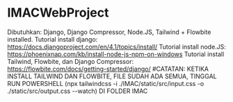 # IMACWebProject
Dibutuhkan: Django, Django Compressor, Node.JS, Tailwind + Flowbite installed.
Tutorial install django: https://docs.djangoproject.com/en/4.1/topics/install/
Tutorial install node.JS: https://phoenixnap.com/kb/install-node-js-npm-on-windows
Tutorial install Tailwind, Flowbite, dan Django Compressor: https://flowbite.com/docs/getting-started/django/
#CATATAN: KETIKA INSTALL TAILWIND DAN FLOWBITE, FILE SUDAH ADA SEMUA, TINGGAL RUN POWERSHELL (npx tailwindcss -i ./IMAC/static/src/input.css -o ./static/src/output.css --watch) DI FOLDER IMAC

